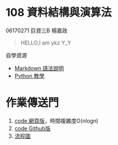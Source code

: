 # 108 資料結構與演算法
06170271 巨資三B 楊嘉政
>HELLO,I am ykz Y_Y

自學資源
  * [Markdown 語法說明](https://github.com/othree/markdown-syntax-zhtw)
  * [Python 教學](https://docs.python.org/zh-tw/3/tutorial/index.html)

# 作業傳送門
1. [code 網頁版](https://nbviewer.jupyter.org/github/okpersist/108_1_DSA/blob/master/week4/quicksort_04113020.ipynb)，時間複雜度O(nlogn)
2. [code Github版](https://github.com/okpersist/108_1_DSA/blob/master/week4/quicksort_04113020.ipynb)
3. [流程圖](https://github.com/okpersist/108_1_DSA/blob/master/week4/quicksort.svg)
